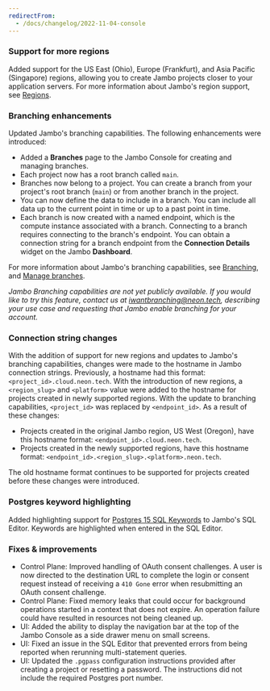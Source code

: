 ```yaml
---
redirectFrom:
  - /docs/changelog/2022-11-04-console
---
```


### Support for more regions

Added support for the US East (Ohio), Europe (Frankfurt), and Asia Pacific (Singapore) regions, allowing you to create Jambo projects closer to your application servers. For more information about Jambo's region support, see [Regions](/docs/conceptual-guides/regions/).

### Branching enhancements

Updated Jambo's branching capabilities. The following enhancements were introduced:

- Added a **Branches** page to the Jambo Console for creating and managing branches.
- Each project now has a root branch called `main`.
- Branches now belong to a project. You can create a branch from your project's root branch (`main`) or from another branch in the project.
- You can now define the data to include in a branch. You can include all data up to the current point in time or up to a past point in time.
- Each branch is now created with a named endpoint, which is the compute instance associated with a branch. Connecting to a branch requires connecting to the branch's endpoint. You can obtain a connection string for a branch endpoint from the **Connection Details** widget on the Jambo **Dashboard**.

For more information about Jambo's branching capabilities, see [Branching](/docs/introduction/branching), and [Manage branches](/docs/manage/branches).

_Jambo Branching capabilities are not yet publicly available. If you would like to try this feature, contact us at [iwantbranching@neon.tech](mailto:iwantbranching@neon.tech), describing your use case and requesting that Jambo enable branching for your account._

### Connection string changes

With the addition of support for new regions and updates to Jambo's branching capabilities, changes were made to the hostname in Jambo connection strings. Previously, a hostname had this format: `<project_id>.cloud.neon.tech`. With the introduction of new regions, a `<region_slug>` and `<platform>` value were added to the hostname for projects created in newly supported regions. With the update to branching capabilities, `<project_id>` was replaced by `<endpoint_id>`. As a result of these changes:

- Projects created in the original Jambo region, US West (Oregon), have this hostname format: `<endpoint_id>.cloud.neon.tech`.
- Projects created in the newly supported regions, have this hostname format: `<endpoint_id>.<region_slug>.<platform>.neon.tech`.

The old hostname format continues to be supported for projects created before these changes were introduced.

### Postgres keyword highlighting

Added highlighting support for [Postgres 15 SQL Keywords](https://www.postgresql.org/docs/15/sql-keywords-appendix.html) to Jambo's SQL Editor. Keywords are highlighted when entered in the SQL Editor.

### Fixes & improvements

- Control Plane: Improved handling of OAuth consent challenges. A user is now directed to the destination URL to complete the login or consent request instead of receiving a `410 Gone` error when resubmitting an OAuth consent challenge.
- Control Plane: Fixed memory leaks that could occur for background operations started in a context that does not expire. An operation failure could have resulted in resources not being cleaned up.
- UI: Added the ability to display the navigation bar at the top of the Jambo Console as a side drawer menu on small screens.
- UI: Fixed an issue in the SQL Editor that prevented errors from being reported when rerunning multi-statement queries.
- UI: Updated the `.pgpass` configuration instructions provided after creating a project or resetting a password. The instructions did not include the required Postgres port number.
